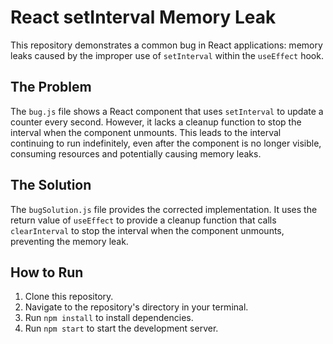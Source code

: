 # React setInterval Memory Leak

This repository demonstrates a common bug in React applications: memory leaks caused by the improper use of `setInterval` within the `useEffect` hook.

## The Problem

The `bug.js` file shows a React component that uses `setInterval` to update a counter every second.  However, it lacks a cleanup function to stop the interval when the component unmounts. This leads to the interval continuing to run indefinitely, even after the component is no longer visible, consuming resources and potentially causing memory leaks.

## The Solution

The `bugSolution.js` file provides the corrected implementation.  It uses the return value of `useEffect` to provide a cleanup function that calls `clearInterval` to stop the interval when the component unmounts, preventing the memory leak.

## How to Run

1. Clone this repository.
2. Navigate to the repository's directory in your terminal.
3. Run `npm install` to install dependencies.
4. Run `npm start` to start the development server.